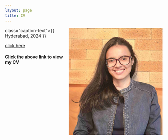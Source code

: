 ```yaml
---
layout: page
title: CV
---
```




<html>
  <body>
  <img align="right" width="300" height="343" src="/CV_photo.jpg">
  <figcaption>class="caption-text">{{ Hyderabad, 2024 }}</figcaption>
  </body>
</html>


[click here](https://maumitabhaumik.github.io/Bhaumik_CV__2023.pdf)

<h4>Click the above link to view my CV</h4> 







